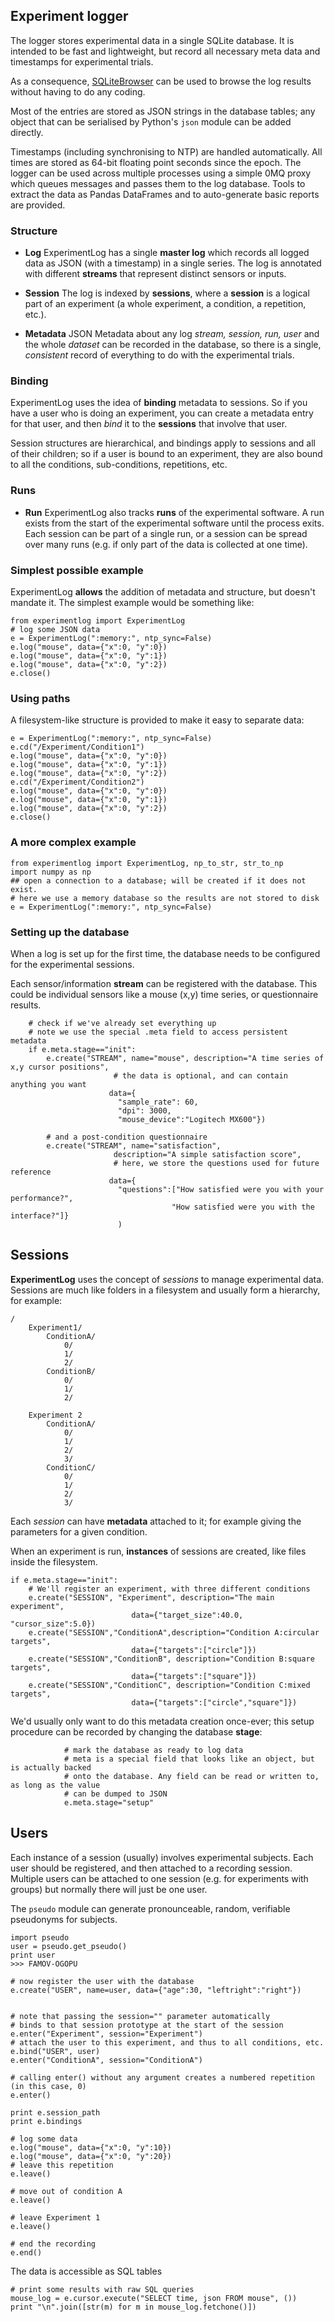 ## Experiment logger
The logger stores experimental data in a single SQLite database. It is intended to be fast and lightweight, but record all necessary meta data and timestamps for experimental trials.

As a consequence, [SQLiteBrowser](http://sqlitebrowser.org/) can be used to browse the log results without having to do any coding.

Most of the entries are stored as JSON strings in the database tables; any object that can be serialised by Python's `json` module can be added directly.

Timestamps (including synchronising to NTP) are handled automatically. All times are stored as 64-bit floating point seconds since the epoch. The logger can be used across multiple processes using a simple 0MQ proxy which queues messages and passes them to the log database. Tools to extract the data as Pandas DataFrames and to auto-generate basic reports are provided.


### Structure
* **Log** ExperimentLog has a single **master log** which records all logged data as JSON (with a timestamp) in a single series. The log is annotated with different **streams** that represent distinct sensors or inputs.

* **Session** The log is indexed by **sessions**, where a **session** is a logical part of an experiment (a whole experiment, a condition, a repetition, etc.). 

* **Metadata** JSON Metadata about any log *stream, session, run, user* and the whole *dataset* can be recorded in the database, so there is a single, *consistent* record of everything to do with the experimental trials.

### Binding
ExperimentLog uses the idea of **binding** metadata to sessions. So if you have a user who is doing an experiment, you can create a metadata entry for that user, and then *bind* it to the **sessions** that involve that user.

Session structures are hierarchical, and bindings apply to sessions and all of their children; so if a user is bound to an experiment, they are also bound to all the conditions, sub-conditions, repetitions, etc.


### Runs
* **Run** ExperimentLog also tracks **runs** of the experimental software. A run exists from the start of the experimental software until the process exits. Each session can be part of a single run, or a session can be spread over many runs (e.g. if only part of the data is collected at one time).


### Simplest possible example
ExperimentLog **allows** the addition of metadata and structure, but doesn't mandate it. The simplest example would be something like:

    from experimentlog import ExperimentLog
    # log some JSON data
    e = ExperimentLog(":memory:", ntp_sync=False)
    e.log("mouse", data={"x":0, "y":0})
    e.log("mouse", data={"x":0, "y":1})
    e.log("mouse", data={"x":0, "y":2})
    e.close()

    
### Using paths
A filesystem-like structure is provided to make it easy to separate data:    

    e = ExperimentLog(":memory:", ntp_sync=False)
    e.cd("/Experiment/Condition1")
    e.log("mouse", data={"x":0, "y":0})
    e.log("mouse", data={"x":0, "y":1})
    e.log("mouse", data={"x":0, "y":2})
    e.cd("/Experiment/Condition2")
    e.log("mouse", data={"x":0, "y":0})
    e.log("mouse", data={"x":0, "y":1})
    e.log("mouse", data={"x":0, "y":2})
    e.close()

### A more complex example    

    from experimentlog import ExperimentLog, np_to_str, str_to_np
    import numpy as np
    ## open a connection to a database; will be created if it does not exist.
    # here we use a memory database so the results are not stored to disk
    e = ExperimentLog(":memory:", ntp_sync=False)
    
### Setting up the database
When a log is set up for the first time, the database needs to be configured for the experimental sessions. 

Each sensor/information **stream** can be registered with the database. This could be individual sensors like a mouse (x,y) time series, or questionnaire results.    

        # check if we've already set everything up
        # note we use the special .meta field to access persistent metadata
        if e.meta.stage=="init":
            e.create("STREAM", name="mouse", description="A time series of x,y cursor positions",
                           # the data is optional, and can contain anything you want 
                          data={
                            "sample_rate": 60,
                            "dpi": 3000,
                            "mouse_device":"Logitech MX600"})
            
            # and a post-condition questionnaire
            e.create("STREAM", name="satisfaction", 
                           description="A simple satisfaction score",
                           # here, we store the questions used for future reference
                          data={
                            "questions":["How satisfied were you with your performance?",
                                        "How satisfied were you with the interface?"]}
                            )

## Sessions
**ExperimentLog** uses the concept of *sessions* to manage experimental data. Sessions are much like folders in a filesystem and usually form a hierarchy, for example:
    
    /
        Experiment1/
            ConditionA/
                0/
                1/
                2/
            ConditionB/
                0/
                1/
                2/
                
        Experiment 2
            ConditionA/
                0/
                1/
                2/
                3/
            ConditionC/
                0/
                1/
                2/
                3/
    

Each *session* can have **metadata** attached to it; for example giving the parameters for a given condition. 

When an experiment is run, **instances** of sessions are created, like files inside the filesystem.    

    if e.meta.stage=="init":
        # We'll register an experiment, with three different conditions
        e.create("SESSION", "Experiment", description="The main experiment", 
                               data={"target_size":40.0, "cursor_size":5.0})
        e.create("SESSION","ConditionA",description="Condition A:circular targets", 
                               data={"targets":["circle"]})
        e.create("SESSION","ConditionB", description="Condition B:square targets", 
                               data={"targets":["square"]})
        e.create("SESSION","ConditionC", description="Condition C:mixed targets", 
                               data={"targets":["circle","square"]})

We'd usually only want to do this metadata creation once-ever; this setup procedure can be recorded by changing the database **stage**:                  

                # mark the database as ready to log data
                # meta is a special field that looks like an object, but is actually backed
                # onto the database. Any field can be read or written to, as long as the value
                # can be dumped to JSON
                e.meta.stage="setup"

## Users
Each instance of a session (usually) involves experimental subjects. Each user should be registered, and then attached to a recording session. Multiple users can be attached to one session (e.g. for experiments with groups) but normally there will just be one user.

The `pseudo` module can generate pronounceable, random, verifiable pseudonyms for subjects.

    import pseudo
    user = pseudo.get_pseudo()
    print user
    >>> FAMOV-OGOPU

    # now register the user with the database
    e.create("USER", name=user, data={"age":30, "leftright":"right"})

    
    # note that passing the session="" parameter automatically
    # binds to that session prototype at the start of the session
    e.enter("Experiment", session="Experiment")
    # attach the user to this experiment, and thus to all conditions, etc.
    e.bind("USER", user)
    e.enter("ConditionA", session="ConditionA")

    # calling enter() without any argument creates a numbered repetition (in this case, 0)
    e.enter()
    
    print e.session_path
    print e.bindings

    # log some data
    e.log("mouse", data={"x":0, "y":10})
    e.log("mouse", data={"x":0, "y":20})
    # leave this repetition
    e.leave() 

    # move out of condition A
    e.leave()
    
    # leave Experiment 1
    e.leave()
    
    # end the recording
    e.end()
    
The data is accessible as SQL tables

    # print some results with raw SQL queries
    mouse_log = e.cursor.execute("SELECT time, json FROM mouse", ())
    print "\n".join([str(m) for m in mouse_log.fetchone()])
                